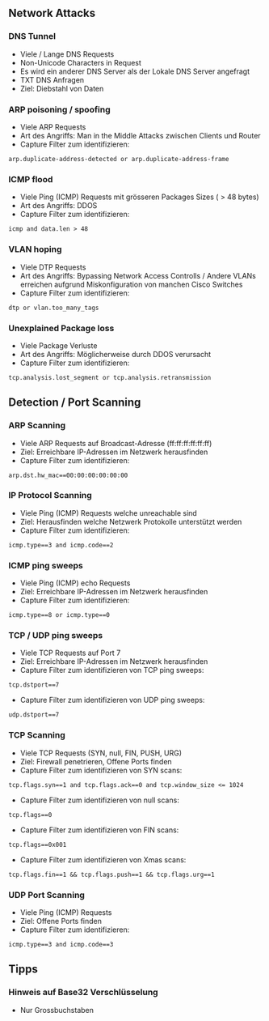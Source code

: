 ## Network Attacks
### DNS Tunnel
- Viele / Lange DNS Requests
- Non-Unicode Characters in Request
- Es wird ein anderer DNS Server als der Lokale DNS Server angefragt
- TXT DNS Anfragen
- Ziel: Diebstahl von Daten

### ARP poisoning / spoofing
- Viele ARP Requests
- Art des Angriffs: Man in the Middle Attacks zwischen Clients und Router
- Capture Filter zum identifizieren:
```
arp.duplicate-address-detected or arp.duplicate-address-frame
```

### ICMP flood
- Viele Ping (ICMP) Requests mit grösseren Packages Sizes ( > 48 bytes)
- Art des Angriffs: DDOS
- Capture Filter zum identifizieren:
```
icmp and data.len > 48
```

### VLAN hoping
- Viele DTP Requests
- Art des Angriffs: Bypassing Network Access Controlls / Andere VLANs erreichen aufgrund Miskonfiguration von manchen Cisco Switches
- Capture Filter zum identifizieren:
```
dtp or vlan.too_many_tags
```

### Unexplained Package loss
- Viele Package Verluste
- Art des Angriffs: Möglicherweise durch DDOS verursacht
- Capture Filter zum identifizieren:
```
tcp.analysis.lost_segment or tcp.analysis.retransmission
```

## Detection / Port Scanning
### ARP Scanning
- Viele ARP Requests auf Broadcast-Adresse (ff:ff:ff:ff:ff:ff)
- Ziel: Erreichbare IP-Adressen im Netzwerk herausfinden
- Capture Filter zum identifizieren: 
```
arp.dst.hw_mac==00:00:00:00:00:00
```

### IP Protocol Scanning
- Viele Ping (ICMP) Requests welche unreachable sind
- Ziel: Herausfinden welche Netzwerk Protokolle unterstützt werden
- Capture Filter zum identifizieren: 
```
icmp.type==3 and icmp.code==2
```

### ICMP ping sweeps
- Viele Ping (ICMP) echo Requests
- Ziel: Erreichbare IP-Adressen im Netzwerk herausfinden
- Capture Filter zum identifizieren: 
```
icmp.type==8 or icmp.type==0
```

### TCP / UDP ping sweeps
- Viele TCP Requests auf Port 7
- Ziel: Erreichbare IP-Adressen im Netzwerk herausfinden
- Capture Filter zum identifizieren von TCP ping sweeps:
```
tcp.dstport==7
```
- Capture Filter zum identifizieren von UDP ping sweeps:
```
udp.dstport==7
```

### TCP Scanning
- Viele TCP Requests (SYN, null, FIN, PUSH, URG)
- Ziel: Firewall penetrieren, Offene Ports finden
- Capture Filter zum identifizieren von SYN scans:
```
tcp.flags.syn==1 and tcp.flags.ack==0 and tcp.window_size <= 1024
```
- Capture Filter zum identifizieren von null scans:
```
tcp.flags==0
```
- Capture Filter zum identifizieren von FIN scans:
```
tcp.flags==0x001
```
- Capture Filter zum identifizieren von Xmas scans:
```
tcp.flags.fin==1 && tcp.flags.push==1 && tcp.flags.urg==1
```

### UDP Port Scanning
- Viele Ping (ICMP) Requests
- Ziel: Offene Ports finden
- Capture Filter zum identifizieren:
```
icmp.type==3 and icmp.code==3
```

## Tipps
### Hinweis auf Base32 Verschlüsselung
- Nur Grossbuchstaben